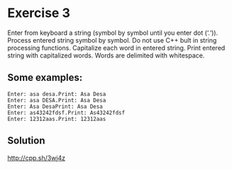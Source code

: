 # Exercise 3

Enter from keyboard a string (symbol by symbol until you enter dot (‘.‘)). Process entered string symbol by symbol. Do not use C++ bult in string processing functions. Capitalize each word in entered string. Print entered string with capitalized words. Words are delimited with whitespace.

## Some examples:
```
Enter: asa desa.​​Print: Asa Desa
Enter: asa DESA​.​Print: Asa Desa
Enter: Asa Desa​​Print: Asa Desa
Enter: as43242fdsf.​Print: As43242fdsf
Enter: 12312aas.​Print: 12312aas
```

## Solution

http://cpp.sh/3wj4z
